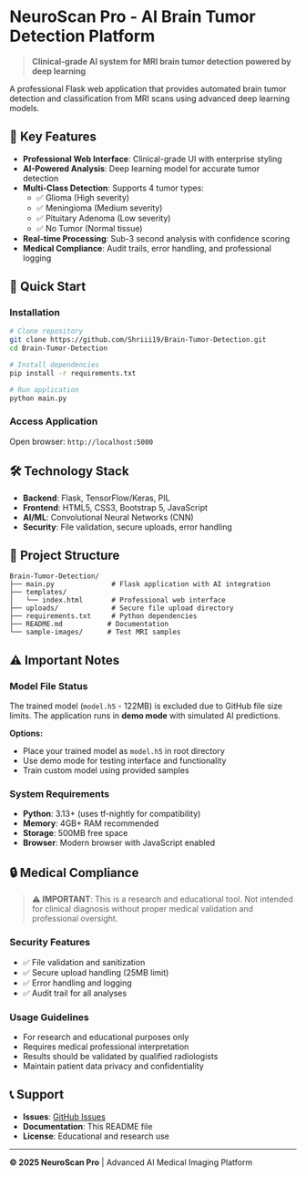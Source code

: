 # NeuroScan Pro - AI Brain Tumor Detection Platform

> **Clinical-grade AI system for MRI brain tumor detection powered by deep learning**

A professional Flask web application that provides automated brain tumor detection and classification from MRI scans using advanced deep learning models.

## 🎯 Key Features

- **Professional Web Interface**: Clinical-grade UI with enterprise styling
- **AI-Powered Analysis**: Deep learning model for accurate tumor detection
- **Multi-Class Detection**: Supports 4 tumor types:
  - ✅ Glioma (High severity)
  - ✅ Meningioma (Medium severity) 
  - ✅ Pituitary Adenoma (Low severity)
  - ✅ No Tumor (Normal tissue)
- **Real-time Processing**: Sub-3 second analysis with confidence scoring
- **Medical Compliance**: Audit trails, error handling, and professional logging

## 🚀 Quick Start

### Installation

```bash
# Clone repository
git clone https://github.com/Shriii19/Brain-Tumor-Detection.git
cd Brain-Tumor-Detection

# Install dependencies
pip install -r requirements.txt

# Run application
python main.py
```

### Access Application
Open browser: `http://localhost:5000`

## 🛠️ Technology Stack

- **Backend**: Flask, TensorFlow/Keras, PIL
- **Frontend**: HTML5, CSS3, Bootstrap 5, JavaScript
- **AI/ML**: Convolutional Neural Networks (CNN)
- **Security**: File validation, secure uploads, error handling

## 📁 Project Structure

```
Brain-Tumor-Detection/
├── main.py              # Flask application with AI integration
├── templates/
│   └── index.html       # Professional web interface
├── uploads/             # Secure file upload directory
├── requirements.txt     # Python dependencies
├── README.md           # Documentation
└── sample-images/      # Test MRI samples
```

## ⚠️ Important Notes

### Model File Status
The trained model (`model.h5` - 122MB) is excluded due to GitHub file size limits. The application runs in **demo mode** with simulated AI predictions.

**Options:**
- Place your trained model as `model.h5` in root directory
- Use demo mode for testing interface and functionality
- Train custom model using provided samples

### System Requirements
- **Python**: 3.13+ (uses tf-nightly for compatibility)
- **Memory**: 4GB+ RAM recommended
- **Storage**: 500MB free space
- **Browser**: Modern browser with JavaScript enabled

## 🔒 Medical Compliance

> **⚠️ IMPORTANT**: This is a research and educational tool. Not intended for clinical diagnosis without proper medical validation and professional oversight.

### Security Features
- ✅ File validation and sanitization
- ✅ Secure upload handling (25MB limit)
- ✅ Error handling and logging
- ✅ Audit trail for all analyses

### Usage Guidelines
- For research and educational purposes only
- Requires medical professional interpretation
- Results should be validated by qualified radiologists
- Maintain patient data privacy and confidentiality

## 📞 Support

- **Issues**: [GitHub Issues](https://github.com/Shriii19/Brain-Tumor-Detection/issues)
- **Documentation**: This README file
- **License**: Educational and research use

---

**© 2025 NeuroScan Pro** | Advanced AI Medical Imaging Platform
